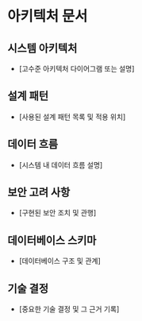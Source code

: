 # 아키텍처 문서

## 시스템 아키텍처

- [고수준 아키텍처 다이어그램 또는 설명]

## 설계 패턴

- [사용된 설계 패턴 목록 및 적용 위치]

## 데이터 흐름

- [시스템 내 데이터 흐름 설명]

## 보안 고려 사항

- [구현된 보안 조치 및 관행]

## 데이터베이스 스키마

- [데이터베이스 구조 및 관계]

## 기술 결정

- [중요한 기술 결정 및 그 근거 기록]
